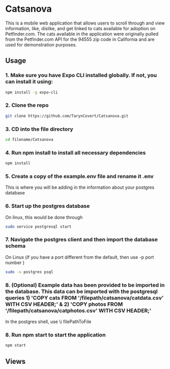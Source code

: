 # Catsanova

This is a mobile web application that allows users to scroll through and view information, like, dislike, and get linked to cats available for adoption on Petfinder.com.
The cats available in the application were originally pulled from the Petfinder.com API for the 94555 zip code in California and are used for demonstration purposes.

## Usage
### 1. Make sure you have Expo CLI installed globally. If not, you can install it using:
```bash
npm install -g expo-cli
```
### 2. Clone the repo
```bash
git clone https://github.com/TarynCovert/Catsanova.git
```
### 3. CD into the file directory
```bash
cd filename/Catsanova
```
### 4. Run npm install to install all necessary dependencies
```bash
npm install
```
### 5. Create a copy of the example.env file and rename it .env
This is where you will be adding in the information about your postgres database

### 6. Start up the postgres database
On linux, this would be done through
```bash
sudo service postgresql start
```
### 7. Navigate the postgres client and then import the database schema
On Linux (if you have a port different from the default, then use -p port number )
```bash
sudo -u postgres psql
```

### 8. (Optional) Example data has been provided to be imported in the database. This data can be imported with the postgresql queries 1) 'COPY cats FROM '/filepath/catsanova/catdata.csv' WITH CSV HEADER;' & 2) 'COPY photos FROM '/filepath/catsanova/catphotos.csv' WITH CSV HEADER;'




In the postgres shell, use \i filePathToFile

### 8. Run npm start to start the application
```bash
npm start
```
## Views
